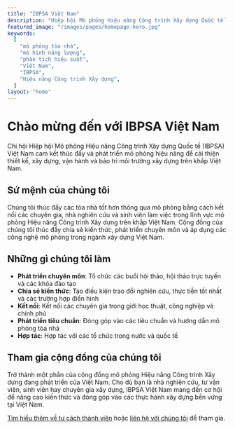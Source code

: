 ```yaml
---
title: "IBPSA Việt Nam"
description: "Hiệp hội Mô phỏng Hiệu năng Công trình Xây dựng Quốc tế - Chi hội Việt Nam. Thúc đẩy mô phỏng Hiệu năng Công trình Xây dựng để cải thiện thiết kế, xây dựng, vận hành và bảo trì môi trường xây dựng tại Việt Nam."
featured_image: "/images/pages/homepage-hero.jpg"
keywords:
  [
    "mô phỏng tòa nhà",
    "mô hình năng lượng",
    "phân tích hiệu suất",
    "Việt Nam",
    "IBPSA",
    "Hiệu năng Công trình Xây dựng",
  ]
layout: "home"
---
```


# Chào mừng đến với IBPSA Việt Nam

Chi hội Hiệp hội Mô phỏng Hiệu năng Công trình Xây dựng Quốc tế (IBPSA) Việt Nam cam kết thúc đẩy và phát triển mô phỏng hiệu năng để cải thiện thiết kế, xây dựng, vận hành và bảo trì môi trường xây dựng trên khắp Việt Nam.

## Sứ mệnh của chúng tôi

Chúng tôi thúc đẩy các tòa nhà tốt hơn thông qua mô phỏng bằng cách kết nối các chuyên gia, nhà nghiên cứu và sinh viên làm việc trong lĩnh vực mô phỏng Hiệu năng Công trình Xây dựng trên khắp Việt Nam. Cộng đồng của chúng tôi thúc đẩy chia sẻ kiến thức, phát triển chuyên môn và áp dụng các công nghệ mô phỏng trong ngành xây dựng Việt Nam.

## Những gì chúng tôi làm

- **Phát triển chuyên môn**: Tổ chức các buổi hội thảo, hội thảo trực tuyến và các khóa đào tạo
- **Chia sẻ kiến thức**: Tạo điều kiện trao đổi nghiên cứu, thực tiễn tốt nhất và các trường hợp điển hình
- **Kết nối**: Kết nối các chuyên gia trong giới học thuật, công nghiệp và chính phủ
- **Phát triển tiêu chuẩn**: Đóng góp vào các tiêu chuẩn và hướng dẫn mô phỏng tòa nhà
- **Hợp tác**: Hợp tác với các tổ chức trong nước và quốc tế

## Tham gia cộng đồng của chúng tôi

Trở thành một phần của cộng đồng mô phỏng Hiệu năng Công trình Xây dựng đang phát triển của Việt Nam. Cho dù bạn là nhà nghiên cứu, tư vấn viên, sinh viên hay chuyên gia xây dựng, IBPSA Việt Nam mang đến cơ hội để nâng cao kiến thức và đóng góp vào các thực hành xây dựng bền vững tại Việt Nam.

[Tìm hiểu thêm về tư cách thành viên](/membership/) hoặc [liên hệ với chúng tôi](/contact/) để tham gia.
